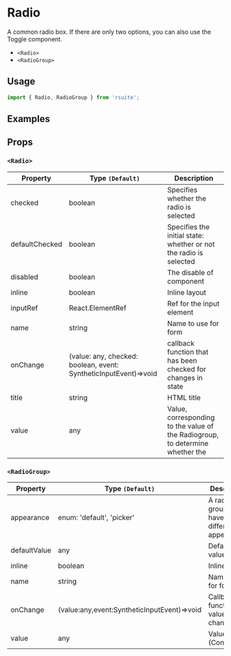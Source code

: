 # Radio

A common radio box. If there are only two options, you can also use the Toggle component.

- `<Radio>`
- `<RadioGroup>`

## Usage

```js
import { Radio, RadioGroup } from 'rsuite';
```

## Examples

<!--{demo}-->

## Props

### `<Radio>`

| Property       | Type `(Default)`                                                 | Description                                                                   |
| -------------- | ---------------------------------------------------------------- | ----------------------------------------------------------------------------- |
| checked        | boolean                                                          | Specifies whether the radio is selected                                       |
| defaultChecked | boolean                                                          | Specifies the initial state: whether or not the radio is selected             |
| disabled       | boolean                                                          | The disable of component                                                      |
| inline         | boolean                                                          | Inline layout                                                                 |
| inputRef       | React.ElementRef                                                 | Ref for the input element                                                     |
| name           | string                                                           | Name to use for form                                                          |
| onChange       | (value: any, checked: boolean, event: SyntheticInputEvent)=>void | callback function that has been checked for changes in state                  |
| title          | string                                                           | HTML title                                                                    |
| value          | any                                                              | Value, corresponding to the value of the Radiogroup, to determine whether the |

### `<RadioGroup>`

| Property     | Type `(Default)`                            | Description                                  |
| ------------ | ------------------------------------------- | -------------------------------------------- |
| appearance   | enum: 'default', 'picker'                   | A radio group can have different appearances |
| defaultValue | any                                         | Default value                                |
| inline       | boolean                                     | Inline layout                                |
| name         | string                                      | Name to use for form                         |
| onChange     | (value:any,event:SyntheticInputEvent)=>void | Callback function with value changed         |
| value        | any                                         | Value (Controlled)                           |
